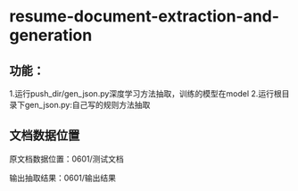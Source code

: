 # resume-document-extraction-and-generation

## 功能：

1.运行push_dir/gen_json.py深度学习方法抽取，训练的模型在model
2.运行根目录下gen_json.py:自己写的规则方法抽取

## 文档数据位置

原文档数据位置：0601/测试文档

输出抽取结果：0601/输出结果

